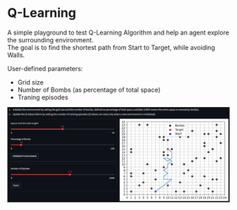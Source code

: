 # Q-Learning
A simple playground to test Q-Learning Algorithm and help an agent explore the surrounding environment.  
The goal is to find the shortest path from Start to Target, while avoiding Walls.  
  
User-defined parameters:
- Grid size
- Number of Bombs (as percentage of total space)
- Traning episodes

![Webapp GUI](webapp_GUI.png)
